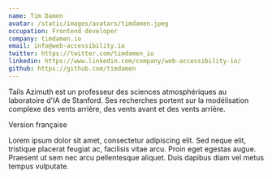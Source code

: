 ```yaml
---
name: Tim Damen
avatar: /static/images/avatars/timdamen.jpeg
occupation: Frontend developer
company: timdamen.io
email: info@web-accessibility.io
twitter: https://twitter.com/timdamen_io
linkedin: https://www.linkedin.com/company/web-accessibility-io/
github: https://github.com/timdamen
---
```


Tails Azimuth est un professeur des sciences atmosphériques au laboratoire d'IA de Stanford. Ses recherches portent sur la modélisation complexe des vents arrière, des vents avant et des vents arrière.

Version française

Lorem ipsum dolor sit amet, consectetur adipiscing elit. Sed neque elit, tristique placerat feugiat ac, facilisis vitae arcu. Proin eget egestas augue. Praesent ut sem nec arcu pellentesque aliquet. Duis dapibus diam vel metus tempus vulputate.
